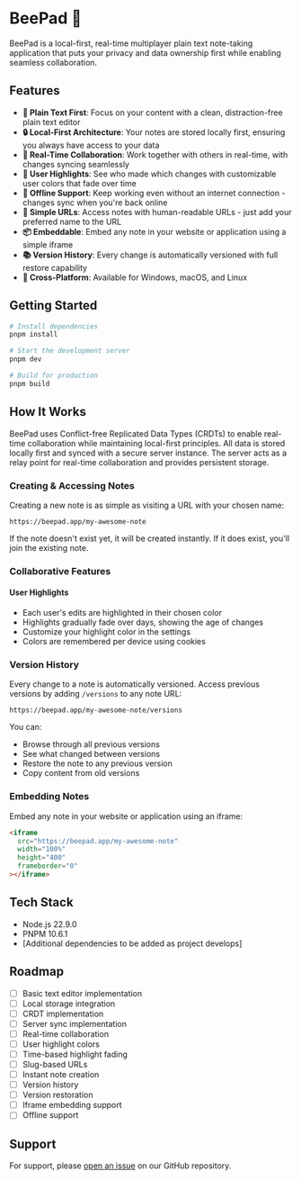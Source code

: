 # BeePad 🐝

BeePad is a local-first, real-time multiplayer plain text note-taking application that puts your privacy and data ownership first while enabling seamless collaboration.

## Features

- **📝 Plain Text First**: Focus on your content with a clean, distraction-free plain text editor
- **🔒 Local-First Architecture**: Your notes are stored locally first, ensuring you always have access to your data
- **👥 Real-Time Collaboration**: Work together with others in real-time, with changes syncing seamlessly
- **🎨 User Highlights**: See who made which changes with customizable user colors that fade over time
- **🔄 Offline Support**: Keep working even without an internet connection - changes sync when you're back online
- **🔗 Simple URLs**: Access notes with human-readable URLs - just add your preferred name to the URL
- **📦 Embeddable**: Embed any note in your website or application using a simple iframe
- **📚 Version History**: Every change is automatically versioned with full restore capability
- **📱 Cross-Platform**: Available for Windows, macOS, and Linux

## Getting Started

```bash
# Install dependencies
pnpm install

# Start the development server
pnpm dev

# Build for production
pnpm build
```

## How It Works

BeePad uses Conflict-free Replicated Data Types (CRDTs) to enable real-time collaboration while maintaining local-first principles. All data is stored locally first and synced with a secure server instance. The server acts as a relay point for real-time collaboration and provides persistent storage.

### Creating & Accessing Notes

Creating a new note is as simple as visiting a URL with your chosen name:

```
https://beepad.app/my-awesome-note
```

If the note doesn't exist yet, it will be created instantly. If it does exist, you'll join the existing note.

### Collaborative Features

#### User Highlights
- Each user's edits are highlighted in their chosen color
- Highlights gradually fade over days, showing the age of changes
- Customize your highlight color in the settings
- Colors are remembered per device using cookies

### Version History

Every change to a note is automatically versioned. Access previous versions by adding `/versions` to any note URL:

```
https://beepad.app/my-awesome-note/versions
```

You can:
- Browse through all previous versions
- See what changed between versions
- Restore the note to any previous version
- Copy content from old versions

### Embedding Notes

Embed any note in your website or application using an iframe:

```html
<iframe 
  src="https://beepad.app/my-awesome-note"
  width="100%"
  height="400"
  frameborder="0"
></iframe>
```

## Tech Stack

- Node.js 22.9.0
- PNPM 10.6.1
- [Additional dependencies to be added as project develops]

## Roadmap

- [ ] Basic text editor implementation
- [ ] Local storage integration
- [ ] CRDT implementation
- [ ] Server sync implementation
- [ ] Real-time collaboration
- [ ] User highlight colors
- [ ] Time-based highlight fading
- [ ] Slug-based URLs
- [ ] Instant note creation
- [ ] Version history
- [ ] Version restoration
- [ ] Iframe embedding support
- [ ] Offline support

## Support

For support, please [open an issue](https://github.com/pinepeakdigital/beepad/issues) on our GitHub repository.
